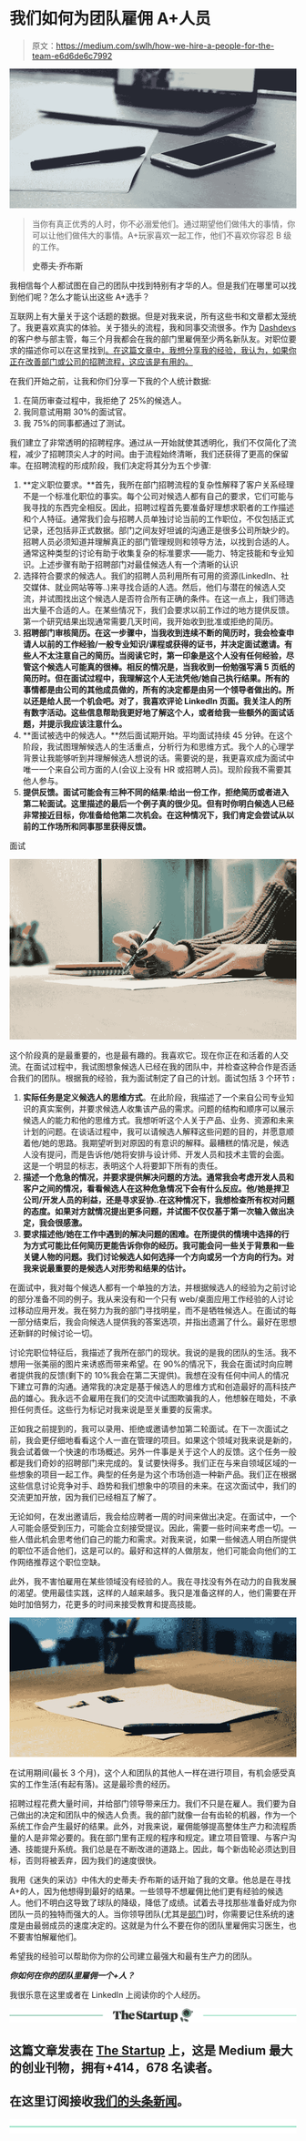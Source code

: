 # 我们如何为团队雇佣 A+人员

> 原文：<https://medium.com/swlh/how-we-hire-a-people-for-the-team-e6d6de6c7992>

![](img/44d4eea3f6477647a59d207b64f92775.png)

> 当你有真正优秀的人时，你不必溺爱他们。通过期望他们做伟大的事情，你可以让他们做伟大的事情。A+玩家喜欢一起工作，他们不喜欢你容忍 B 级的工作。
> 
> **史蒂夫·乔布斯**

我相信每个人都试图在自己的团队中找到特别有才华的人。但是我们在哪里可以找到他们呢？怎么才能认出这些 A+选手？

互联网上有大量关于这个话题的数据。但是对我来说，所有这些书和文章都太笼统了。我更喜欢真实的体验。关于猎头的流程，我和同事交流很多。作为 [Dashdevs](http://www.dashdevs.com/) 的客户参与部主管，每三个月我都会在我的部门里雇佣至少两名新队友。对职位要求的描述你可以在这里找到[。在这篇文章中，我想分享我的经验，我认为，如果你正在改善部门或公司的招聘流程，这应该是有用的。](/@irina.bulygina/dashdevs-company-has-no-project-managers-3ca6feb27db1)

在我们开始之前，让我和你们分享一下我的个人统计数据:

1.  在简历审查过程中，我拒绝了 25%的候选人。
2.  我同意试用期 30%的面试官。
3.  我 75%的同事都通过了测试。

我们建立了非常透明的招聘程序。通过从一开始就使其透明化，我们不仅简化了流程，减少了招聘顶尖人才的时间。由于流程始终清晰，我们还获得了更高的保留率。在招聘流程的形成阶段，我们决定将其分为五个步骤:

1.  **定义职位要求。**首先，我所在部门招聘流程的复杂性解释了客户关系经理不是一个标准化职位的事实。每个公司对候选人都有自己的要求，它们可能与我寻找的东西完全相反。因此，招聘过程首先要准备好理想求职者的工作描述和个人特征。通常我们会与招聘人员单独讨论当前的工作职位，不仅包括正式记录，还包括非正式数据。部门之间友好坦诚的沟通正是很多公司所缺少的。招聘人员必须知道并理解真正的部门管理规则和领导方法，以找到合适的人。通常这种类型的讨论有助于收集复杂的标准要求——能力、特定技能和专业知识。上述步骤有助于招聘部门对最佳候选人有一个清晰的认识
2.  选择符合要求的候选人。我们的招聘人员利用所有可用的资源(LinkedIn、社交媒体、就业网站等等..)来寻找合适的人选。然后，他们与潜在的候选人交流，并试图找出这个候选人是否符合所有正确的条件。在这一点上，我们筛选出大量不合适的人。在某些情况下，我们会要求以前工作过的地方提供反馈。第一个研究结果出现通常需要几天时间，我开始收到批准或拒绝的简历。
3.  **招聘部门审核简历。在这一步骤中，当我收到连续不断的简历时，我会检查申请人以前的工作经验/一般专业知识/课程或获得的证书，并决定面试邀请。有些人不太注意自己的简历。当阅读它时，第一印象是这个人没有任何经验，尽管这个候选人可能真的很棒。相反的情况是，当我收到一份勉强写满 5 页纸的简历时。但在面试过程中，我理解这个人无法凭他/她自己执行结果。所有的事情都是由公司的其他成员做的，所有的决定都是由另一个领导者做出的。所以还是给人民一个机会吧。对了，我喜欢评论 LinkedIn 页面。我关注人的所有数字活动。这些信息帮助我更好地了解这个人，或者给我一些额外的面试话题，并提示我应该注意什么。**
4.  **面试被选中的候选人。**然后面试期开始。平均面试持续 45 分钟。在这个阶段，我试图理解候选人的生活重点，分析行为和思维方式。我个人的心理学背景让我能够听到并理解候选人想说的话。需要说的是，我更喜欢成为面试中唯一一个来自公司方面的人(会议上没有 HR 或招聘人员)。现阶段我不需要其他人参与。
5.  **提供反馈。面试可能会有三种不同的结果:给出一份工作，拒绝简历或者进入第二轮面试。这里描述的最后一个例子真的很少见。但有时你明白候选人已经非常接近目标，你准备给他第二次机会。在这种情况下，我们肯定会尝试从以前的工作场所和同事那里获得反馈。**

面试

![](img/ad21622bbcbc8c40baaf52b1ffd2565f.png)

这个阶段真的是最重要的，也是最有趣的。我喜欢它。现在你正在和活着的人交流。在面试过程中，我试图想象候选人已经在我的团队中，并检查这种合作是否适合我们的团队。根据我的经验，我为面试制定了自己的计划。面试包括 3 个环节 **:**

1.  **实际任务是定义候选人的思维方式**。在此阶段，我描述了一个来自公司专业知识的真实案例，并要求候选人收集该产品的需求。问题的结构和顺序可以展示候选人的能力和他的思维方式。我想听听这个人关于产品、业务、资源和未来计划的问题。在谈话过程中，我可以请候选人解释这些问题的目的，并愿意顺着他/她的思路。我期望听到对原因的有意识的解释。最糟糕的情况是，候选人没有提问，而是告诉他/她将安排与设计师、开发人员和技术主管的会面。这是一个明显的标志，表明这个人将要卸下所有的责任。
2.  **描述一个危急的情况，并要求提供解决问题的方法。通常我会考虑开发人员和客户之间的情况，看看候选人在这种危急情况下会有什么反应。他/她是捍卫公司/开发人员的利益，还是寻求妥协..在这种情况下，我想检查所有权对问题的态度。如果对方就情况提出更多问题，并试图不仅仅基于第一次输入做出决定，我会很感激。**
3.  **要求描述他/她在工作中遇到的解决问题的困难。在所提供的情境中选择的行为方式可能比任何简历更能告诉你你的经历。我可能会问一些关于背景和一些关键人物的问题。我们讨论候选人如何选择一个方向或另一个方向的行为。对我来说最重要的是候选人对形势和结果的估计。**

在面试中，我对每个候选人都有一个单独的方法，并根据候选人的经验为之前讨论的部分准备不同的例子。我从来没有和一个只有 web/桌面应用工作经验的人讨论过移动应用开发。我在努力为我的部门寻找明星，而不是牺牲候选人。在面试的每一部分结束后，我会向候选人提供我的答案选项，并指出遗漏了什么。最好在思想还新鲜的时候讨论一切。

讨论完职位特征后，我描述了我所在部门的现状。我说的是我的团队的生活。我不想用一张美丽的图片来诱惑而带来希望。在 90%的情况下，我会在面试时向应聘者提供我的反馈(剩下的 10%我会在第二天提供)。我想在没有任何中间人的情况下建立可靠的沟通。通常我的决定是基于候选人的思维方式和创造最好的高科技产品的雄心。我永远不会雇用在我们的交流中试图欺骗我的人，他想躲在暗处，不承担任何责任。这些行为标记对我来说是至关重要的反需求。

正如我之前提到的，我可以录用、拒绝或邀请参加第二轮面试。在下一次面试之前，我会更仔细地看看这个人一直在管理的项目。如果这个领域对我来说是新的，我会试着做一个快速的市场概述。另外一件事是关于这个人的反馈。这个任务一般都是我们奇妙的招聘部门来完成的。复试要快得多。我们正在与来自领域区域的一些想象的项目一起工作。典型的任务是为这个市场创造一种新产品。我们正在根据这些信息讨论竞争对手、趋势和我们想象中的项目的未来。在这次面试中，我们的交流更加开放，因为我们已经相互了解了。

无论如何，在发出邀请后，我会给应聘者一周的时间来做出决定。在面试中，一个人可能会感受到压力，可能会立刻接受提议。因此，需要一些时间来考虑一切。一些人借此机会思考他们自己的能力和需求。对我来说，如果一些候选人明白所提供的职位不适合他们，这是可以的。最好和这样的人做朋友，他们可能会向他们的工作网络推荐这个职位空缺。

此外，我不害怕雇用在某些领域没有经验的人。我在寻找没有外在动力的自我发展的渴望。使用最佳实践，这样的人越来越多。我只是准备这样的人，他们需要在开始时加倍努力，花更多的时间来接受教育和提高技能。

![](img/8543af8bce13a3df51f5e83312e70b51.png)

在试用期间(最长 3 个月)，这个人和团队的其他人一样在进行项目，有机会感受真实的工作生活(有起有落)。这是最珍贵的经历。

招聘过程花费大量时间，并给部门领导带来压力。我们不只是在雇人。我们要为自己做出的决定和团队中的候选人负责。我的部门就像一台有齿轮的机器，作为一个系统工作会产生最好的结果。此外，对我来说，雇佣能够提高整体生产力和流程质量的人是非常必要的。我在部门里有正规的程序和规定。建立项目管理、与客户沟通、技能提升系统。我们总是在不断改进的道路上。因此，每个新齿轮必须达到目标，否则将被丢弃，因为我们的速度很快。

我用《迷失的采访》中伟大的史蒂夫·乔布斯的话开始了我的文章。他总是在寻找 A+的人，因为他想得到最好的结果。一些领导不想雇佣比他们更有经验的候选人。他们不明白这导致了球队的降级，降低了成绩。试着去寻找那些准备好成为你团队一员的独特而强大的人。当你领导团队(尤其是[部门](http://www.dashdevs.com/))时，你需要记住系统的速度是由最弱成员的速度决定的。这就是为什么不要在你的团队里雇佣实习医生，也不要害怕解雇他们。

希望我的经验可以帮助你为你的公司建立最强大和最有生产力的团队。

***你如何在你的团队里雇佣一个+人？***

我很乐意在这里或者在 LinkedIn 上阅读你的个人经历。

[![](img/308a8d84fb9b2fab43d66c117fcc4bb4.png)](https://medium.com/swlh)

## 这篇文章发表在 [The Startup](https://medium.com/swlh) 上，这是 Medium 最大的创业刊物，拥有+414，678 名读者。

## 在这里订阅接收[我们的头条新闻](http://growthsupply.com/the-startup-newsletter/)。

[![](img/b0164736ea17a63403e660de5dedf91a.png)](https://medium.com/swlh)